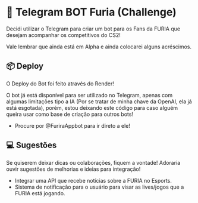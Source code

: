
# 📲 Telegram BOT Furia (Challenge)

Decidi utilizar o Telegram para criar um bot para os Fans da FURIA que desejam acompanhar os competitivos do CS2! 

Vale lembrar que ainda está em Alpha e ainda colocarei alguns acréscimos.



## 📦 Deploy

O Deploy do Bot foi feito através do Render!

O bot já está disponível para ser utilizado no Telegram, apenas com algumas limitações tipo a IA (Por se tratar de minha chave da OpenAI, ela já está esgotada), porém, estou deixando este código para caso alguém queira usar como base de criação para outros bots!

* Procure por @FuriraAppbot para ir direto a ele!


## 💻 Sugestões

 Se quiserem deixar dicas ou colaborações, fiquem a vontade! Adoraria ouvir sugestões de melhorias e ideias para integração!

* Integrar uma API que recebe notícias sobre a FURIA no Esports.
* Sistema de notificação para o usuário para visar as lives/jogos que a FURIA está jogando.
